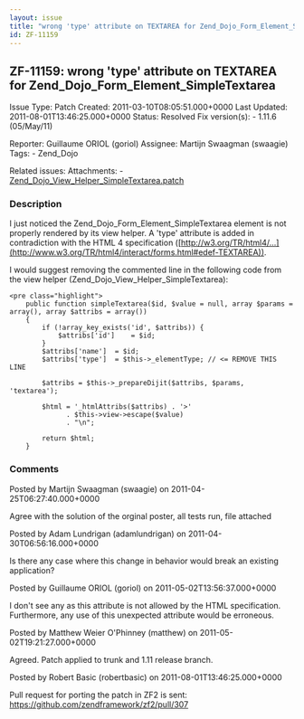 ```yaml
---
layout: issue
title: "wrong 'type' attribute on TEXTAREA for Zend_Dojo_Form_Element_SimpleTextarea"
id: ZF-11159
---
```


ZF-11159: wrong 'type' attribute on TEXTAREA for Zend\_Dojo\_Form\_Element\_SimpleTextarea
------------------------------------------------------------------------------------------

 Issue Type: Patch Created: 2011-03-10T08:05:51.000+0000 Last Updated: 2011-08-01T13:46:25.000+0000 Status: Resolved Fix version(s): - 1.11.6 (05/May/11)
 
 Reporter:  Guillaume ORIOL (goriol)  Assignee:  Martijn Swaagman (swaagie)  Tags: - Zend\_Dojo
 
 Related issues: 
 Attachments: - [Zend\_Dojo\_View\_Helper\_SimpleTextarea.patch](/issues/secure/attachment/13872/Zend_Dojo_View_Helper_SimpleTextarea.patch)
 
### Description

I just noticed the Zend\_Dojo\_Form\_Element\_SimpleTextarea element is not properly rendered by its view helper. A 'type' attribute is added in contradiction with the HTML 4 specification ([http://w3.org/TR/html4/…](http://www.w3.org/TR/html4/interact/forms.html#edef-TEXTAREA)).

I would suggest removing the commented line in the following code from the view helper (Zend\_Dojo\_View\_Helper\_SimpleTextarea):

 
    <pre class="highlight">
        public function simpleTextarea($id, $value = null, array $params = array(), array $attribs = array())
        {
            if (!array_key_exists('id', $attribs)) {
                $attribs['id']    = $id;
            }
            $attribs['name']  = $id;
            $attribs['type']  = $this->_elementType; // <= REMOVE THIS LINE
    
            $attribs = $this->_prepareDijit($attribs, $params, 'textarea');
    
            $html = '_htmlAttribs($attribs) . '>'
                  . $this->view->escape($value)
                  . "\n";
    
            return $html;
        } 


 

 

### Comments

Posted by Martijn Swaagman (swaagie) on 2011-04-25T06:27:40.000+0000

Agree with the solution of the orginal poster, all tests run, file attached

 

 

Posted by Adam Lundrigan (adamlundrigan) on 2011-04-30T06:56:16.000+0000

Is there any case where this change in behavior would break an existing application?

 

 

Posted by Guillaume ORIOL (goriol) on 2011-05-02T13:56:37.000+0000

I don't see any as this attribute is not allowed by the HTML specification. Furthermore, any use of this unexpected attribute would be erroneous.

 

 

Posted by Matthew Weier O'Phinney (matthew) on 2011-05-02T19:21:27.000+0000

Agreed. Patch applied to trunk and 1.11 release branch.

 

 

Posted by Robert Basic (robertbasic) on 2011-08-01T13:46:25.000+0000

Pull request for porting the patch in ZF2 is sent: <https://github.com/zendframework/zf2/pull/307>

 

 